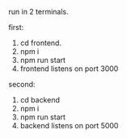 run in 2 terminals.

first: 
1. cd frontend.
2. npm i
3. npm run start
4. frontend listens on port 3000

second:
1. cd backend
2. npm i
3. npm run start
4. backend listens on port 5000

